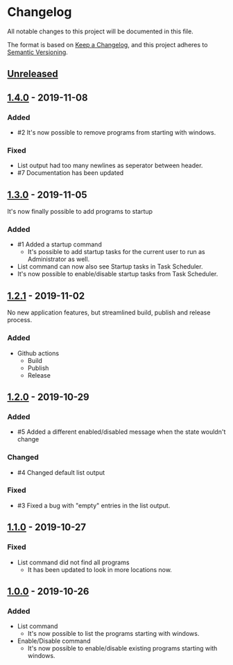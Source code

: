 <!-- markdownlint-disable MD024 -->
# Changelog

All notable changes to this project will be documented in this file.

The format is based on [Keep a Changelog](https://keepachangelog.com/en/1.0.0/),
and this project adheres to [Semantic Versioning](https://semver.org/spec/v2.0.0.html).

## [Unreleased]

## [1.4.0] - 2019-11-08

### Added

- #2 It's now possible to remove programs from starting with windows.

### Fixed

- List output had too many newlines as seperator between header.
- #7 Documentation has been updated

## [1.3.0] - 2019-11-05

It's now finally possible to add programs to startup

### Added

- #1 Added a startup command
  - It's possible to add startup tasks for the current user to run as Administrator as well.
- List command can now also see Startup tasks in Task Scheduler.
- It's now possible to enable/disable startup tasks from Task Scheduler.

## [1.2.1] - 2019-11-02

No new application features, but streamlined build, publish and release process.

### Added

- Github actions
  - Build
  - Publish
  - Release

## [1.2.0] - 2019-10-29

### Added

- #5 Added a different enabled/disabled message when the state wouldn't change

### Changed

- #4 Changed default list output

### Fixed

- #3 Fixed a bug with "empty" entries in the list output.

## [1.1.0] - 2019-10-27

### Fixed

- List command did not find all programs
  - It has been updated to look in more locations now.

## [1.0.0] - 2019-10-26

### Added

- List command
  - It's now possible to list the programs starting with windows.
- Enable/Disable command
  - It's now possible to enable/disable existing programs starting with windows.

[Unreleased]: https://github.com/Faustvii/StartupManager/compare/1.4.0...HEAD
[1.4.0]: https://github.com/Faustvii/StartupManager/compare/1.3.0...1.4.0
[1.3.0]: https://github.com/Faustvii/StartupManager/compare/1.2.1...1.3.0
[1.2.1]: https://github.com/Faustvii/StartupManager/compare/1.2.0...1.2.1
[1.2.0]: https://github.com/Faustvii/StartupManager/compare/1.1.0...1.2.0
[1.1.0]: https://github.com/Faustvii/StartupManager/compare/1.0.0...1.1.0
[1.0.0]: https://github.com/Faustvii/StartupManager/releases/tag/1.0.0

<!-- markdownlint-enable MD024-->